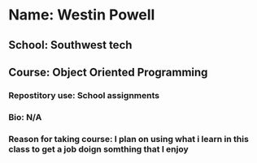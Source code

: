 # Name: Westin Powell
## School: Southwest tech
## Course: Object Oriented Programming
### Repostitory use: School assignments
### Bio: N/A
### Reason for taking course: I plan on using what i learn in this class to get a job doign somthing that I enjoy

